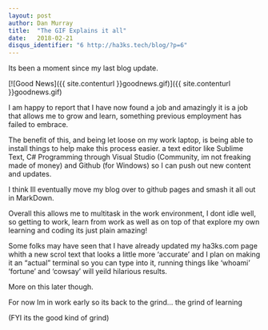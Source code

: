 ```yaml
---
layout: post
author: Dan Murray
title:  "The GIF Explains it all"
date:   2018-02-21
disqus_identifier: "6 http://ha3ks.tech/blog/?p=6"
---
```

Its been a moment since my last blog update.

[![Good News]({{ site.contenturl }}goodnews.gif)]({{ site.contenturl }}goodnews.gif)

I am happy to report that I have now found a job and amazingly it is a job that allows me to grow and learn, something previous employment has failed to embrace.

The benefit of this, and being let loose on my work laptop, is being able to install things to help make this process easier. a text editor like Sublime Text, C# Programming through Visual Studio (Community, im not freaking made of money) and Github (for Windows) so I can push out new content and updates.
<!--more-->

I think Ill eventually move my blog over to github pages and smash it all out in MarkDown.

Overall this allows me to multitask in the work environment, I dont idle well, so getting to work, learn from work as well as on top of that explore my own learning and coding its just plain amazing!

Some folks may have seen that I have already updated my ha3ks.com page whith a new scrol text that looks a little more ‘accurate’ and I plan on making it an “actual” terminal so you can type into it, running things like ‘whoami’ ‘fortune’ and ‘cowsay’ will yeild hilarious results.

More on this later though.

For now Im in work early so its back to the grind… the grind of learning

 

(FYI its the good kind of grind)